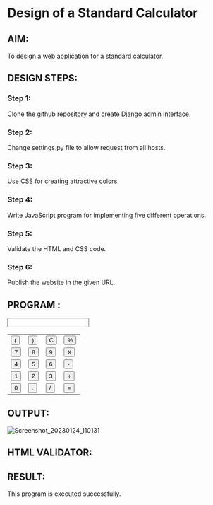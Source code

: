 # Design of a Standard Calculator

## AIM:

To design a web application for a standard calculator.

## DESIGN STEPS:

### Step 1:
Clone the github repository and create Django admin interface.

### Step 2:
Change settings.py file to allow request from all hosts.

### Step 3:
Use CSS for creating attractive colors.

### Step 4:
Write JavaScript program for implementing five different operations.

### Step 5:
Validate the HTML and CSS code.

### Step 6:
Publish the website in the given URL.

## PROGRAM :
<div class="calculator">
        <input type="text" name="screen" id="screen">
        <table>
            <tr>
                <td><button>(</button></td>
                <td><button>)</button></td>
                <td><button>C</button></td>
                <td><button>%</button></td>
            </tr>
            <tr>
                <td><button>7</button></td>
                <td><button>8</button></td>
                <td><button>9</button></td>
                <td><button>X</button></td>
            </tr>
            <tr>
                <td><button>4</button></td>
                <td><button>5</button></td>
                <td><button>6</button></td>
                <td><button>-</button></td>
            </tr>
            <tr>
                <td><button>1</button></td>
                <td><button>2</button></td>
                <td><button>3</button></td>
                <td><button>+</button></td>
            </tr>
            <tr>
                <td><button>0</button></td>
                <td><button>.</button></td>
                <td><button>/</button></td>
                <td><button>=</button></td>
            </tr>
        </table>
    </div>
</div>


## OUTPUT:
![Screenshot_20230124_110131](https://user-images.githubusercontent.com/119405916/214219265-ca07d841-a6d0-46e2-9589-9a72c82033ed.png)


## HTML VALIDATOR:

## RESULT:
This program is executed successfully.

